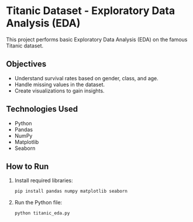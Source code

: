 # Titanic Dataset - Exploratory Data Analysis (EDA)

This project performs basic Exploratory Data Analysis (EDA) on the famous Titanic dataset.

## Objectives
- Understand survival rates based on gender, class, and age.
- Handle missing values in the dataset.
- Create visualizations to gain insights.

## Technologies Used
- Python
- Pandas
- NumPy
- Matplotlib
- Seaborn

## How to Run
1. Install required libraries:
    ```bash
    pip install pandas numpy matplotlib seaborn
    ```
2. Run the Python file:
    ```bash
    python titanic_eda.py
    ```


